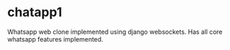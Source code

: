 # chatapp1
Whatsapp web clone implemented using django websockets.
Has all core whatsapp features implemented.
